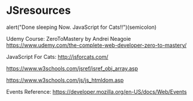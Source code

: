 # JSresources
alert("Done sleeping Now. JavaScript for Cats!!")(semicolon)

Udemy Course: ZeroToMastery by Andrei Neagoie <br> 
https://www.udemy.com/the-complete-web-developer-zero-to-mastery/

JavaScript For Cats: http://jsforcats.com/<br>

https://www.w3schools.com/jsref/jsref_obj_array.asp<br>

https://www.w3schools.com/js/js_htmldom.asp<br>

Events Reference: https://developer.mozilla.org/en-US/docs/Web/Events

